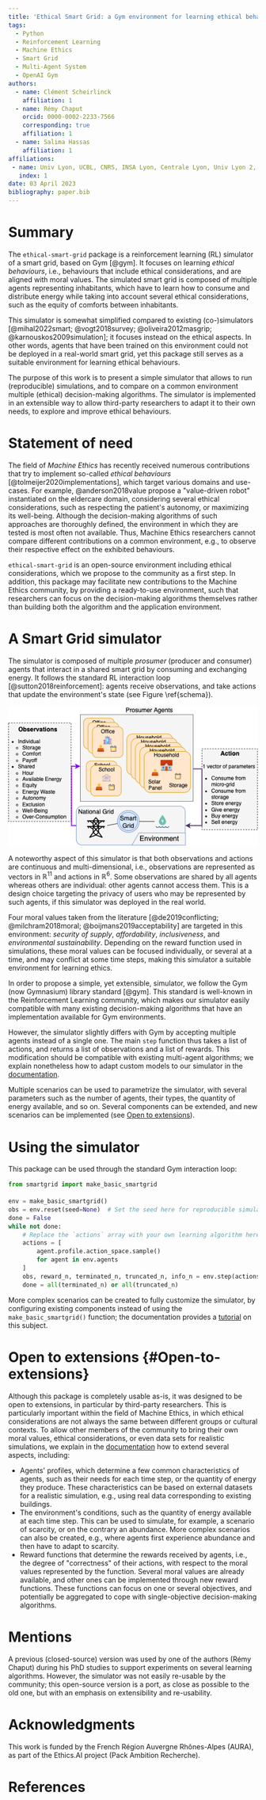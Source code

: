 ```yaml
---
title: 'Ethical Smart Grid: a Gym environment for learning ethical behaviours'
tags:
  - Python
  - Reinforcement Learning
  - Machine Ethics
  - Smart Grid
  - Multi-Agent System
  - OpenAI Gym
authors:
  - name: Clément Scheirlinck
    affiliation: 1
  - name: Rémy Chaput
    orcid: 0000-0002-2233-7566
    corresponding: true
    affiliation: 1
  - name: Salima Hassas
    affiliation: 1
affiliations:
 - name: Univ Lyon, UCBL, CNRS, INSA Lyon, Centrale Lyon, Univ Lyon 2, LIRIS, UMR5205, F-69622 Villeurbanne, France
   index: 1
date: 03 April 2023
bibliography: paper.bib
---
```


# Summary

The `ethical-smart-grid` package is a reinforcement learning (RL) simulator of a smart grid, based on Gym [@gym].
It focuses on learning *ethical behaviours*, i.e., behaviours that include ethical considerations, and are aligned with moral values.
The simulated smart grid is composed of multiple agents representing inhabitants, which have to learn how to consume and distribute energy while taking into account several ethical considerations, such as the equity of comforts between inhabitants.

This simulator is somewhat simplified compared to existing (co-)simulators [@mihal2022smart; @vogt2018survey; @oliveira2012masgrip; @karnouskos2009simulation]; it focuses instead on the ethical aspects.
In other words, agents that have been trained on this environment could not be deployed in a real-world smart grid, yet this package still serves as a suitable environment for learning ethical behaviours.

The purpose of this work is to present a simple simulator that allows to run (reproducible) simulations, and to compare on a common environment multiple (ethical) decision-making algorithms.
The simulator is implemented in an extensible way to allow third-party researchers to adapt it to their own needs, to explore and improve ethical behaviours.


# Statement of need

The field of *Machine Ethics* has recently received numerous contributions that try to implement so-called *ethical behaviours* [@tolmeijer2020implementations], which target various domains and use-cases.
For example, @anderson2018value propose a "value-driven robot" instantiated on the eldercare domain, considering several ethical considerations, such as respecting the patient's autonomy, or maximizing its well-being.
Although the decision-making algorithms of such approaches are thoroughly defined, the environment in which they are tested is most often not available.
Thus, Machine Ethics researchers cannot compare different contributions on a common environment, e.g., to observe their respective effect on the exhibited behaviours.

`ethical-smart-grid` is an open-source environment including ethical considerations, which we propose to the community as a first step.
In addition, this package may facilitate new contributions to the Machine Ethics community, by providing a ready-to-use environment, such that researchers can focus on the decision-making algorithms themselves rather than building both the algorithm and the application environment.


# A Smart Grid simulator

The simulator is composed of multiple *prosumer* (producer and consumer) agents that interact in a shared smart grid by consuming and exchanging energy.
It follows the standard RL interaction loop [@sutton2018reinforcement]: agents receive observations, and take actions that update the environment's state (see Figure \ref{schema}).

![Simulator schema\label{schema}](smartgrid.drawio.png)

A noteworthy aspect of this simulator is that both observations and actions are continuous and multi-dimensional, i.e., observations are represented as vectors in $\mathbb{R}^{11}$ and actions in $\mathbb{R}^6$.
Some observations are shared by all agents whereas others are individual: other agents cannot access them.
This is a design choice targeting the privacy of users who may be represented by such agents, if this simulator was deployed in the real world.

Four moral values taken from the literature [@de2019conflicting; @milchram2018moral; @boijmans2019acceptability] are targeted in this environment: *security of supply*, *affordability*, *inclusiveness*, and *environmental sustainability*.
Depending on the reward function used in simulations, these moral values can be focused individually, or several at a time, and may conflict at some time steps, making this simulator a suitable environment for learning ethics.

In order to propose a simple, yet extensible, simulator, we follow the Gym (now Gymnasium) library standard [@gym].
This standard is well-known in the Reinforcement Learning community, which makes our simulator easily compatible with many existing decision-making algorithms that have an implementation available for Gym environments.

However, the simulator slightly differs with Gym by accepting multiple agents instead of a single one.
The main `step` function thus takes a list of actions, and returns a list of observations and a list of rewards.
This modification should be compatible with existing multi-agent algorithms; we explain nonetheless how to adapt custom models to our simulator in the [documentation](https://ethicsai.github.io/ethical-smart-grid/adding_model.html).

Multiple scenarios can be used to parametrize the simulator, with several parameters such as the number of agents, their types, the quantity of energy available, and so on.
Several components can be extended, and new scenarios can be implemented (see [Open to extensions](#Open-to-extensions)).


# Using the simulator

This package can be used through the standard Gym interaction loop:

```python
from smartgrid import make_basic_smartgrid

env = make_basic_smartgrid()
obs = env.reset(seed=None)  # Set the seed here for reproducible simulations
done = False
while not done:
    # Replace the `actions` array with your own learning algorithm here
    actions = [
        agent.profile.action_space.sample()
        for agent in env.agents
    ]
    obs, reward_n, terminated_n, truncated_n, info_n = env.step(actions)
    done = all(terminated_n) or all(truncated_n)
```

More complex scenarios can be created to fully customize the simulator, by configuring existing components instead of using the `make_basic_smartgrid()` function; the documentation provides a [tutorial](https://ethicsai.github.io/ethical-smart-grid/custom_scenario.html) on this subject.


# Open to extensions {#Open-to-extensions}

Although this package is completely usable as-is, it was designed to be open to extensions, in particular by third-party researchers.
This is particularly important within the field of Machine Ethics, in which ethical considerations are not always the same between different groups or cultural contexts.
To allow other members of the community to bring their own moral values, ethical considerations, or even data sets for realistic simulations, we explain in the [documentation](https://ethicsai.github.io/ethical-smart-grid/extending/index.html) how to extend several aspects, including:

- Agents' profiles, which determine a few common characteristics of agents, such as their needs for each time step, or the quantity of energy they produce. These characteristics can be based on external datasets for a realistic simulation, e.g., using real data corresponding to existing buildings.
- The environment's conditions, such as the quantity of energy available at each time step. This can be used to simulate, for example, a scenario of scarcity, or on the contrary an abundance. More complex scenarios can also be created, e.g., where agents first experience abundance and then have to adapt to scarcity.
- Reward functions that determine the rewards received by agents, i.e., the degree of "correctness" of their actions, with respect to the moral values represented by the function. Several moral values are already available, and other ones can be implemented through new reward functions. These functions can focus on one or several objectives, and potentially be aggregated to cope with single-objective decision-making algorithms.


# Mentions

A previous (closed-source) version was used by one of the authors (Rémy Chaput) during his PhD studies to support experiments on several learning algorithms.
However, the simulator was not easily re-usable by the community; this open-source version is a port, as close as possible to the old one, but with an emphasis on extensibility and re-usability.


# Acknowledgments

This work is funded by the French Région Auvergne Rhônes-Alpes (AURA), as part of the Ethics.AI project (Pack Ambition Recherche).


# References
